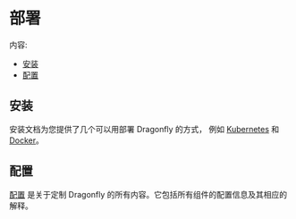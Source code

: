 # 部署

内容:

* [安装](installation/README.md)
* [配置](configuration)

## 安装

安装文档为您提供了几个可以用部署 Dragonfly 的方式，
例如 [Kubernetes](installation/kubernetes/README.md) 和 [Docker](installation/docker/README.md)。

## 配置

[配置](configuration) 是关于定制 Dragonfly 的所有内容。它包括所有组件的配置信息及其相应的解释。
